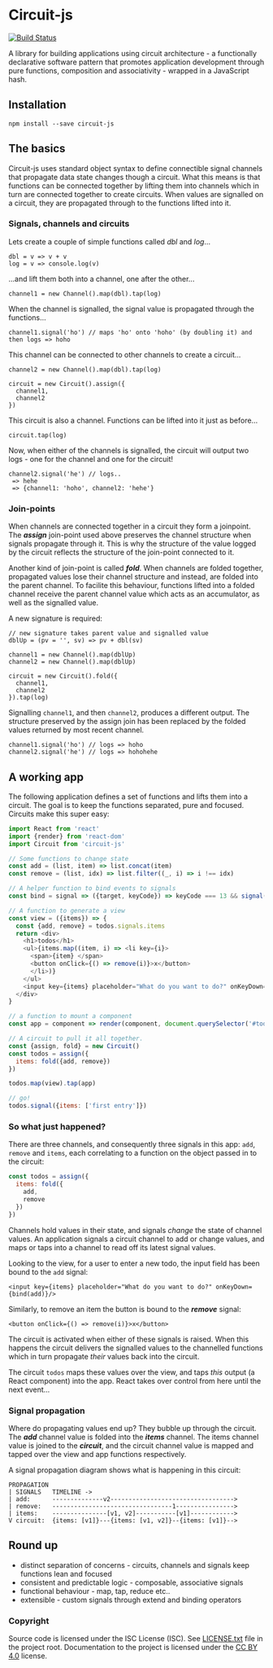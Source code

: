 # Circuit-js

[![Build Status](https://travis-ci.org/philtoms/circuit-js.svg?branch=master)](https://travis-ci.org/philtoms/circuit-js)

A library for building applications using circuit architecture - a functionally declarative software pattern that promotes application development through pure functions, composition and associativity - wrapped in a JavaScript hash.

## Installation
```shell
npm install --save circuit-js
```

## The basics
Circuit-js uses standard object syntax to define connectible signal channels that propagate data state changes though a circuit. What this means is that functions can be connected together by lifting them into channels which in turn are connected together to create circuits. When values are signalled on a circuit, they are propagated through to the functions lifted into it.

### Signals, channels and circuits
Lets create a couple of simple functions called *dbl* and *log*...

`dbl = v => v + v`<br/>
`log = v => console.log(v)`

...and lift them both into a channel, one after the other...

`channel1 = new Channel().map(dbl).tap(log)`

When the channel is signalled, the signal value is propagated through the functions...

`channel1.signal('ho') // maps 'ho' onto 'hoho' (by doubling it) and then logs => hoho`

This channel can be connected to other channels to create a circuit...

```
channel2 = new Channel().map(dbl).tap(log)

circuit = new Circuit().assign({
  channel1,
  channel2
})
```

This circuit is also a channel. Functions can be lifted into it just as before...

`circuit.tap(log)`

Now, when either of the channels is signalled, the circuit will output two logs - one for the channel and one for the circuit!

```
channel2.signal('he') // logs..
 => hehe
 => {channel1: 'hoho', channel2: 'hehe'}
```

### Join-points
When channels are connected together in a circuit they form a joinpoint. The ***assign*** join-point used above preserves the channel structure when signals propagate through it. This is why the structure of the value logged by the circuit reflects the structure of the join-point connected to it.

Another kind of join-point is called ***fold***. When channels are folded together, propagated values lose their channel structure and instead, are folded into the parent channel. To facilite this behaviour, functions lifted into a folded channel receive the parent channel value which acts as an accumulator, as well as the signalled value.

A new signature is required:

```
// new signature takes parent value and signalled value
dblUp = (pv = '', sv) => pv + dbl(sv)

channel1 = new Channel().map(dblUp)
channel2 = new Channel().map(dblUp)

circuit = new Circuit().fold({
  channel1,
  channel2
}).tap(log)
```
Signalling `channel1`, and then `channel2`, produces a different output. The structure preserved by the assign join has been replaced by the folded values returned by most recent channel.

```
channel1.signal('ho') // logs => hoho
channel2.signal('he') // logs => hohohehe
```

## A working app

The following application defines a set of functions and lifts them into a circuit. The goal is to keep the functions separated, pure and focused. Circuits make this super easy:

```javascript
import React from 'react'
import {render} from 'react-dom'
import Circuit from 'circuit-js'

// Some functions to change state
const add = (list, item) => list.concat(item)
const remove = (list, idx) => list.filter((_, i) => i !== idx)

// A helper function to bind events to signals
const bind = signal => ({target, keyCode}) => keyCode === 13 && signal(target.value)

// A function to generate a view
const view = ({items}) => {
  const {add, remove} = todos.signals.items
  return <div>
    <h1>todos</h1>
    <ul>{items.map((item, i) => <li key={i}>
      <span>{item} </span>
      <button onClick={() => remove(i)}>x</button>
      </li>)}
    </ul>
    <input key={items} placeholder="What do you want to do?" onKeyDown={bind(add)}/>
  </div>
}

// a function to mount a component
const app = component => render(component, document.querySelector('#todo'))

// A circuit to pull it all together.
const {assign, fold} = new Circuit()
const todos = assign({
  items: fold({add, remove})
})

todos.map(view).tap(app)

// go!
todos.signal({items: ['first entry']})
```

### So what just happened?

There are three channels, and consequently three signals in this app: `add`, `remove` and `items`, each correlating to a function on the object passed in to the circuit:

```javascript
const todos = assign({
  items: fold({
    add,
    remove
  })
})
```

Channels hold values in their state, and signals *change* the state of channel values. An application signals a circuit channel to add or change values, and maps or taps into a channel to read off its latest signal values.

Looking to the view, for a user to enter a new todo, the input field has been bound to the `add` signal:

```<input key={items} placeholder="What do you want to do?" onKeyDown={bind(add)}/>```

Similarly, to remove an item the button is bound to the ***remove*** signal:

```<button onClick={() => remove(i)}>x</button>```

The circuit is activated when either of these signals is raised. When this happens the circuit delivers the signalled values to the channelled functions which in turn propagate *their* values back into the circuit.

The circuit `todos` maps these values over the view, and taps *this* output (a React component) into the app. React takes over control from here until the next event...

### Signal propagation
Where do propagating values end up? They bubble up through the circuit. The ***add*** channel value is folded into the ***items***  channel. The items channel value is joined to the ***circuit***, and the circuit channel value is mapped and tapped over the view and app functions respectively.

A signal propagation diagram shows what is happening in this circuit:

```
PROPAGATION
| SIGNALS   TIMELINE ->
| add:      --------------v2---------------------------------->
| remove:   ---------------------------------1---------------->
| items:    ---------------[v1, v2]-----------[v1]------------>
V circuit:  {items: [v1]}---{items: [v1, v2]}--{items: [v1]}-->
```

## Round up

* distinct separation of concerns - circuits, channels and signals keep functions lean and focused
* consistent and predictable logic - composable, associative signals
* functional behaviour - map, tap, reduce etc..
* extensible - custom signals through extend and binding operators

### Copyright

Source code is licensed under the ISC License (ISC). See [LICENSE.txt](./LICENSE.txt)
file in the project root. Documentation to the project is licensed under the
[CC BY 4.0](http://creativecommons.org/licenses/by/4.0/) license.

